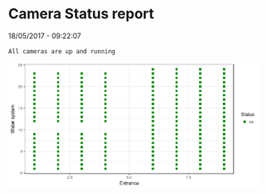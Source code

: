 Camera Status report
================
18/05/2017 - 09:22:07

    All cameras are up and running

![](camreport_files/figure-markdown_github/unnamed-chunk-2-1.png)
